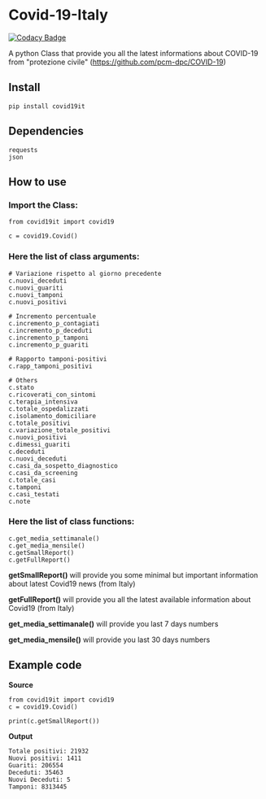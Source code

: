 # Covid-19-Italy

[![Codacy Badge](https://app.codacy.com/project/badge/Grade/a68996467f58458987d375750adf3ee0)](https://www.codacy.com/manual/mik3sw/Covid-19-Italy?utm_source=github.com&amp;utm_medium=referral&amp;utm_content=mik3sw/Covid-19-Italy&amp;utm_campaign=Badge_Grade)

A python Class that provide you all the latest informations about COVID-19 from "protezione civile" (https://github.com/pcm-dpc/COVID-19)
## Install

```
pip install covid19it
```

## Dependencies

```
requests
json
```

## How to use 

### Import the Class:
```
from covid19it import covid19

c = covid19.Covid()
```
### Here the list of class arguments:
```
# Variazione rispetto al giorno precedente
c.nuovi_deceduti 
c.nuovi_guariti
c.nuovi_tamponi
c.nuovi_positivi

# Incremento percentuale
c.incremento_p_contagiati
c.incremento_p_deceduti
c.incremento_p_tamponi
c.incremento_p_guariti

# Rapporto tamponi-positivi
c.rapp_tamponi_positivi

# Others
c.stato
c.ricoverati_con_sintomi
c.terapia_intensiva
c.totale_ospedalizzati 
c.isolamento_domiciliare 
c.totale_positivi 
c.variazione_totale_positivi 
c.nuovi_positivi 
c.dimessi_guariti 
c.deceduti 
c.nuovi_deceduti
c.casi_da_sospetto_diagnostico 
c.casi_da_screening 
c.totale_casi
c.tamponi 
c.casi_testati 
c.note
```

### Here the list of class functions:
```
c.get_media_settimanale()
c.get_media_mensile()
c.getSmallReport()
c.getFullReport()
```
**getSmallReport()** will provide you some minimal but important information about latest Covid19 news (from Italy)

**getFullReport()** will provide you all the latest available information about Covid19 (from Italy)

**get_media_settimanale()** will provide you last 7 days numbers

**get_media_mensile()** will provide you last 30 days numbers

## Example code

**Source**
```
from covid19it import covid19
c = covid19.Covid()

print(c.getSmallReport())

```

**Output**

```
Totale positivi: 21932
Nuovi positivi: 1411
Guariti: 206554
Deceduti: 35463
Nuovi Deceduti: 5
Tamponi: 8313445
```

